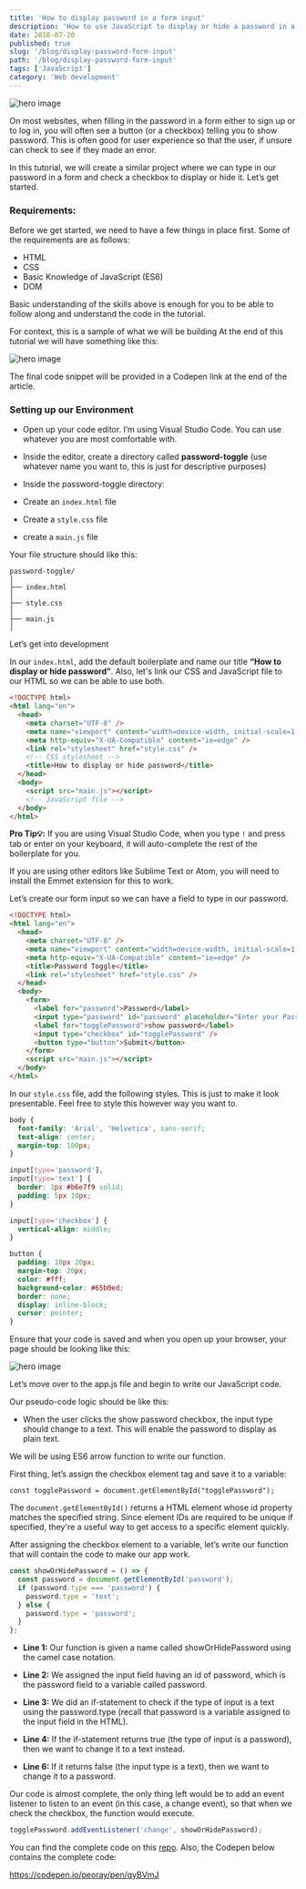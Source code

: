 ```yaml
---
title: 'How to display password in a form input'
description: 'How to use JavaScript to display or hide a password in a form.'
date: 2018-07-20
published: true
slug: '/blog/display-password-form-input'
path: '/blog/display-password-form-input'
tags: ['JavaScript']
category: 'Web development'
---
```


![hero image](../images/password/preview.jpg)

On most websites, when filling in the password in a form either to sign up or to log in, you will often see a button (or a checkbox) telling you to show password. This is often good for user experience so that the user, if unsure can check to see if they made an error.

In this tutorial, we will create a similar project where we can type in our password in a form and check a checkbox to display or hide it. Let’s get started.

### Requirements:

Before we get started, we need to have a few things in place first. Some of the requirements are as follows:

- HTML
- CSS
- Basic Knowledge of JavaScript (ES6)
- DOM

Basic understanding of the skills above is enough for you to be able to follow along and understand the code in the tutorial.

For context, this is a sample of what we will be building At the end of this tutorial we will have something like this:

![hero image](../images/password/preview2.gif)

The final code snippet will be provided in a Codepen link at the end of the article.

### Setting up our Environment

- Open up your code editor. I’m using Visual Studio Code. You can use whatever you are most comfortable with.

- Inside the editor, create a directory called **password-toggle** (use whatever name you want to, this is just for descriptive purposes)

- Inside the password-toggle directory:

- Create an `index.html` file

- Create a `style.css` file

- create a `main.js` file

Your file structure should like this:

```
password-toggle/
│
├── index.html
│
├── style.css
│
├── main.js
│

```

Let’s get into development

In our `index.html`, add the default boilerplate and name our title **“How to display or hide password”**. Also, let's link our CSS and JavaScript file to our HTML so we can be able to use both.

```html
<!DOCTYPE html>
<html lang="en">
  <head>
    <meta charset="UTF-8" />
    <meta name="viewport" content="width=device-width, initial-scale=1.0" />
    <meta http-equiv="X-UA-Compatible" content="ie=edge" />
    <link rel="stylesheet" href="style.css" />
    <!-- CSS stylesheet -->
    <title>How to display or hide password</title>
  </head>
  <body>
    <script src="main.js"></script>
    <!-- JavaScript file -->
  </body>
</html>
```

**Pro Tip💡:** If you are using Visual Studio Code, when you type `!` and press tab or enter on your keyboard, it will auto-complete the rest of the boilerplate for you.

If you are using other editors like Sublime Text or Atom, you will need to install the Emmet extension for this to work.

Let’s create our form input so we can have a field to type in our password.

```html
<!DOCTYPE html>
<html lang="en">
  <head>
    <meta charset="UTF-8" />
    <meta name="viewport" content="width=device-width, initial-scale=1.0" />
    <meta http-equiv="X-UA-Compatible" content="ie=edge" />
    <title>Password Toggle</title>
    <link rel="stylesheet" href="style.css" />
  </head>
  <body>
    <form>
      <label for="password">Password</label>
      <input type="password" id="password" placeholder="Enter your Password" />
      <label for="togglePassword">show password</label>
      <input type="checkbox" id="togglePassword" />
      <button type="button">Submit</button>
    </form>
    <script src="main.js"></script>
  </body>
</html>
```

In our `style.css` file, add the following styles. This is just to make it look presentable. Feel free to style this however way you want to.

```css
body {
  font-family: 'Arial', 'Helvetica', sans-serif;
  text-align: center;
  margin-top: 100px;
}

input[type='password'],
input[type='text'] {
  border: 1px #b6e7f9 solid;
  padding: 5px 10px;
}

input[type='checkbox'] {
  vertical-align: middle;
}

button {
  padding: 10px 20px;
  margin-top: 20px;
  color: #fff;
  background-color: #65b0ed;
  border: none;
  display: inline-block;
  cursor: pointer;
}
```

Ensure that your code is saved and when you open up your browser, your page should be looking like this:

![hero image](../images/password/preview3.png)

Let’s move over to the app.js file and begin to write our JavaScript code.

Our pseudo-code logic should be like this:

- When the user clicks the show password checkbox, the input type should change to a text. This will enable the password to display as plain text.

We will be using ES6 arrow function to write our function.

First thing, let’s assign the checkbox element tag and save it to a variable:

<pre><code class="language-js">const togglePassword = document.getElementById("togglePassword");</code></pre>

The `document.getElementById()` returns a HTML element whose id property matches the specified string. Since element IDs are required to be unique if specified, they're a useful way to get access to a specific element quickly.

After assigning the checkbox element to a variable, let’s write our function that will contain the code to make our app work.

```js
const showOrHidePassword = () => {
  const password = document.getElementById('password');
  if (password.type === 'password') {
    password.type = 'text';
  } else {
    password.type = 'password';
  }
};
```

- **Line 1:** Our function is given a name called showOrHidePassword using the camel case notation.

- **Line 2:** We assigned the input field having an id of password, which is the password field to a variable called password.

- **Line 3:** We did an if-statement to check if the type of input is a text using the password.type (recall that password is a variable assigned to the input field in the HTML).

- **Line 4:** If the if-statement returns true (the type of input is a password), then we want to change it to a text instead.

- **Line 6:** If it returns false (the input type is a text), then we want to change it to a password.

Our code is almost complete, the only thing left would be to add an event listener to listen to an event (in this case, a change event), so that when we check the checkbox, the function would execute.

```js
togglePassword.addEventListener('change', showOrHidePassword);
```

You can find the complete code on this [repo](https://github.com/peoray/toggle-form-password). Also, the Codepen below contains the complete code:

https://codepen.io/peoray/pen/qyBVmJ
